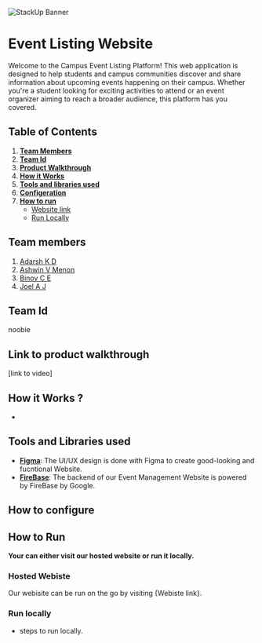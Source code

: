![StackUp Banner](https://tinkerhub.frappe.cloud/files/stackup%20banner.jpeg)
# Event Listing Website
Welcome to the Campus Event Listing Platform! This web application is designed to help students and campus communities discover and share information about upcoming events happening on their campus. Whether you're a student looking for exciting activities to attend or an event organizer aiming to reach a broader audience, this platform has you covered.
## Table of Contents
1. **[Team Members](#table-of-contents)**
2. **[Team Id](#team-id)**
3. **[Product Walkthrough](#link-to-product-walkthrough)**
4. **[How it Works](#how-it-worksd)**
5. **[Tools and libraries used](#tools-and-libraries-used)**
6. **[Configeration](#how-to-configure)**
7. **[How to run](#how-to-run)**
    - [Website link](#hosted-webiste)
    - [Run Locally](#run-locally)
## Team members
1. [Adarsh K D](https://github.com/adar-k-d)
2. [Ashwin V Menon](https://github.com/oldstaar123)
3. [Binoy C E](https://github.com/Saber-Haste)
4. [Joel A J](https://github.com/Joel-AJ)
## Team Id
noobie
## Link to product walkthrough
[link to video]
## How it Works ?
- 
## Tools and Libraries used
- **[Figma](https://www.figma.com)**: The UI/UX design is done with Figma to create good-looking and fucntional Website.
- **[FireBase](https://firebase.google.com/)**: The backend of our Event Management Website is powered by FireBase by Google. 
## How to configure 
<!-- Requirements for compilation -->
## How to Run
<b> Your can either visit our hosted website or run it locally.</b><br>

### Hosted Webiste
Our webisite can be run on the go by visiting {Webiste link}. 
### Run locally
- steps to run locally.
